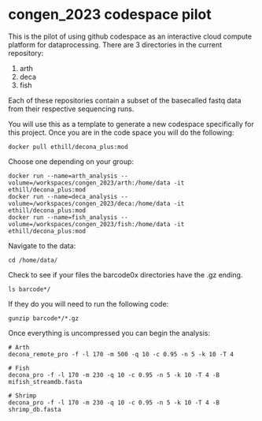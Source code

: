 # congen_2023 codespace pilot

This is the pilot of using github codespace as an interactive cloud compute platform for dataprocessing.
There are 3 directories in the current repository:
1) arth
2) deca
3) fish

Each of these repositories contain a subset of the basecalled fastq data from their respective sequencing runs. 

You will use this as a template to generate a new codespace specifically for this project.
Once you are in the code space you will do the following:
```
docker pull ethill/decona_plus:mod
```

Choose one depending on your group:
```
docker run --name=arth_analysis --volume=/workspaces/congen_2023/arth:/home/data -it ethill/decona_plus:mod
docker run --name=deca_analysis --volume=/workspaces/congen_2023/deca:/home/data -it ethill/decona_plus:mod
docker run --name=fish_analysis --volume=/workspaces/congen_2023/fish:/home/data -it ethill/decona_plus:mod
```

Navigate to the data:
```
cd /home/data/
```

Check to see if your files the barcode0x directories have the .gz ending. 
```
ls barcode*/
```

If they do you will need to run the following code:
```
gunzip barcode*/*.gz
```

Once everything is uncompressed you can begin the analysis:
```
# Arth
decona_remote_pro -f -l 170 -m 500 -q 10 -c 0.95 -n 5 -k 10 -T 4

# Fish
decona_pro -f -l 170 -m 230 -q 10 -c 0.95 -n 5 -k 10 -T 4 -B mifish_streamdb.fasta

# Shrimp
decona_pro -f -l 170 -m 230 -q 10 -c 0.95 -n 5 -k 10 -T 4 -B shrimp_db.fasta
```
